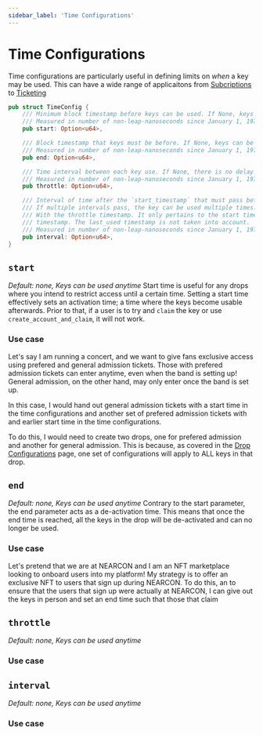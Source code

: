 ```yaml
---
sidebar_label: 'Time Configurations'
---
```

# Time Configurations
Time configurations are particularly useful in defining limits on *when* a key may be used. This can have a wide range of applicaitons from [Subcriptions](../../../../Tutorials/Advanced/subscriptions/concept.md) to [Ticketing](../../../../Tutorials/Advanced/ticketing/concept.md)

```rust
pub struct TimeConfig {
    /// Minimum block timestamp before keys can be used. If None, keys can be used immediately
    /// Measured in number of non-leap-nanoseconds since January 1, 1970 0:00:00 UTC.
    pub start: Option<u64>,

    /// Block timestamp that keys must be before. If None, keys can be used indefinitely
    /// Measured in number of non-leap-nanoseconds since January 1, 1970 0:00:00 UTC.
    pub end: Option<u64>,

    /// Time interval between each key use. If None, there is no delay between key uses.
    /// Measured in number of non-leap-nanoseconds since January 1, 1970 0:00:00 UTC.
    pub throttle: Option<u64>,

    /// Interval of time after the `start_timestamp` that must pass before a key can be used.
    /// If multiple intervals pass, the key can be used multiple times. This has nothing to do
    /// With the throttle timestamp. It only pertains to the start timestamp and the current
    /// timestamp. The last_used timestamp is not taken into account.
    /// Measured in number of non-leap-nanoseconds since January 1, 1970 0:00:00 UTC.
    pub interval: Option<u64>,
}
```

## `start` 
*Default: none, Keys can be used anytime*
Start time is useful for any drops where you intend to restrict access until a certain time. Setting a start time effectively sets an activation time; a time where the keys become usable afterwards. Prior to that, if a user is to try and  `claim` the key or use `create_account_and_claim`, it will not work. 

### Use case
Let's say I am running a concert, and we want to give fans exclusive access using prefered and general admission tickets. Those with prefered admission tickets can enter anytime, even when the band is setting up! General admission, on the other hand, may only enter once the band is set up. 

In this case, I would hand out general admission tickets with a start time in the time configurations and another set of prefered admission tickets with and earlier start time in the time configurations.

To do this, I would need to create two drops, one for prefered admission and another for general admission. This is because, as covered in the [Drop Configurations](drop-customization.md) page, one set of configurations will apply to ALL keys in that drop. 

## `end` 
*Default: none, Keys can be used anytime*
Contrary to the start parameter, the end parameter acts as a de-activation time. This means that once the end time is reached, all the keys in the drop will be de-activated and can no longer be used. 

### Use case
Let's pretend that we are at NEARCON and I am an NFT marketplace looking to onboard users into my platform! My strategy is to offer an exclusive NFT to users that sign up during NEARCON. To do this, an to ensure that the users that sign up were actually at NEARCON, I can give out the keys in person and set an end time such that those that claim 

## `throttle` 
*Default: none, Keys can be used anytime*

### Use case

## `interval` 
*Default: none, Keys can be used anytime*

### Use case

